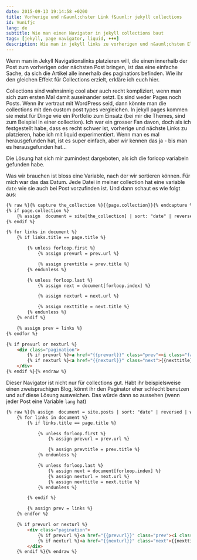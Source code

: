 ```yaml
---
date: 2015-09-13 19:14:58 +0200
title: Vorherige und n&auml;chster Link f&uuml;r jekyll collections
id: VunLfjc
lang: de
subtitle: Wie man einen Navigator in jekyll collections baut
tags: [jekyll, page navigator, liquid, ♦♦♦]
description: Wie man in jekyll links zu vorherigen und n&auml;chsten Elementen in collections schreibt
---
```

Wenn man in Jekyll Navigationslinks platzieren will, die einen innerhalb der Post zum vorherigen oder nächsten Post bringen, ist das eine einfache Sache, da sich die Artikel alle innerhalb des paginatiors befinden. Wie ihr den gleichen Effekt für Collections erzielt, erkläre ich euch hier.

<!-- more -->
Collections sind wahnsinnig cool aber auch recht kompliziert, wenn man sich zum ersten Mal damit auseinander setzt. Es sind weder Pages noch Posts. Wenn ihr vertraut mit WordPress seid, dann könnte man die collections mit den custom post types vergleichen. In jekyll pages kommen sie meist für Dinge wie ein Portfolio zum Einsatz (bei mir die Themes, sind zum Beispiel in einer collection).
Ich war ein grosser Fan davon, doch als ich festgestellt habe, dass es recht schwer ist, vorherige und nächste Links zu platzieren, habe ich mit liquid experimentiert. Wenn man es mal herausgefunden hat, ist es super einfach, aber wir kennen das ja - bis man es herausgefunden hat...

Die Lösung hat sich mir zumindest dargeboten, als ich die forloop variabeln gefunden habe.

Was wir brauchen ist bloss eine Variable, nach der wir sortieren können. Für mich war das das Datum. Jede Datei in meiner collection hat eine variable `date` wie sie auch bei Post vorzufinden ist. Und dann schaut es wie folgt aus:

```html
{% raw %}{% capture the_collection %}{{page.collection}}{% endcapture %}
{% if page.collection %}
    {% assign  document = site[the_collection] | sort: "date" | reversed %}
{% endif %}

{% for links in document %}
    {% if links.title == page.title %}

        {% unless forloop.first %}
            {% assign prevurl = prev.url %}

            {% assign prevtitle = prev.title %}
        {% endunless %}

        {% unless forloop.last %}
            {% assign next = document[forloop.index] %}

            {% assign nexturl = next.url %}

            {% assign nexttitle = next.title %}
        {% endunless %}
    {% endif %}

    {% assign prev = links %}
{% endfor %}

{% if prevurl or nexturl %}
    <div class="pagination">
        {% if prevurl %}<a href="{{prevurl}}" class="prev"><i class="fa fa-angle-left"></i> {{ prevtitle}}</a>{% endif %}                    
        {% if nexturl %}<a href="{{nexturl}}" class="next">{{nexttitle}} <i class="fa fa-angle-right"></i></a>{% endif %}
    </div>
{% endif %}{% endraw %}
```

Dieser Navigator ist nicht nur für collections gut. Habt ihr beispielsweise einen zweisprachigen Blog, könnt ihr den Paginator eher schlecht benutzen und auf diese Lösung ausweichen. Das würde dann so aussehen (wenn jeder Post eine Variable `lang` hat)

```html
{% raw %}{% assign  document = site.posts | sort: "date" | reversed | where:"lang", page.lang %}
    {% for links in document %}
        {% if links.title == page.title %}

            {% unless forloop.first %}
                {% assign prevurl = prev.url %}

                {% assign prevtitle = prev.title %}
            {% endunless %}

            {% unless forloop.last %}
                {% assign next = document[forloop.index] %}
                {% assign nexturl = next.url %}
                {% assign nexttitle = next.title %}
            {% endunless %}

        {% endif %}

        {% assign prev = links %}
    {% endfor %}

    {% if prevurl or nexturl %}
        <div class="pagination">
            {% if prevurl %}<a href="{{prevurl}}" class="prev"><i class="fa fa-angle-left"></i> {{ prevtitle}}</a>{% endif %}
            {% if nexturl %}<a href="{{nexturl}}" class="next">{{nexttitle}} <i class="fa fa-angle-right"></i></a>{% endif %}
        </div>
    {% endif %}{% endraw %}
```